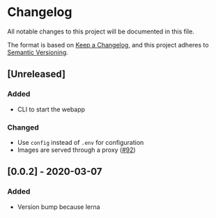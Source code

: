 # Changelog

All notable changes to this project will be documented in this file.

The format is based on [Keep a Changelog](https://keepachangelog.com/en/1.0.0/),
and this project adheres to [Semantic Versioning](https://semver.org/spec/v2.0.0.html).

## [Unreleased]

### Added

- CLI to start the webapp

### Changed

- Use `config` instead of `.env` for configuration
- Images are served through a proxy ([#92](https://github.com/vickev/howdypix/pull/92))

## [0.0.2] - 2020-03-07

### Added

- Version bump because lerna



